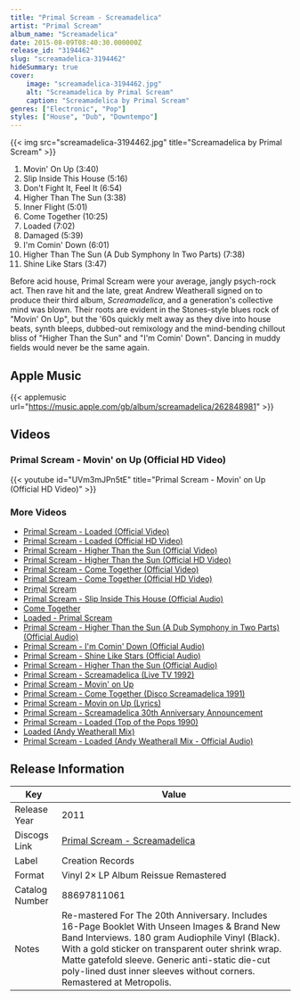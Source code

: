 ```yaml
---
title: "Primal Scream - Screamadelica"
artist: "Primal Scream"
album_name: "Screamadelica"
date: 2015-08-09T08:40:30.000000Z
release_id: "3194462"
slug: "screamadelica-3194462"
hideSummary: true
cover:
    image: "screamadelica-3194462.jpg"
    alt: "Screamadelica by Primal Scream"
    caption: "Screamadelica by Primal Scream"
genres: ["Electronic", "Pop"]
styles: ["House", "Dub", "Downtempo"]
---
```


{{< img src="screamadelica-3194462.jpg" title="Screamadelica by Primal Scream" >}}

<!-- section break -->

1. Movin' On Up (3:40)
2. Slip Inside This House (5:16)
3. Don't Fight It, Feel It (6:54)
4. Higher Than The Sun (3:38)
5. Inner Flight (5:01)
6. Come Together (10:25)
7. Loaded (7:02)
8. Damaged (5:39)
9. I'm Comin' Down (6:01)
10. Higher Than The Sun (A Dub Symphony In Two Parts) (7:38)
11. Shine Like Stars (3:47)

<!-- section break -->


Before acid house, Primal Scream were your average, jangly psych-rock act. Then rave hit and the late, great Andrew Weatherall signed on to produce their third album, <i>Screamadelica</i>, and a generation's collective mind was blown. Their roots are evident in the Stones-style blues rock of "Movin' On Up", but the '60s quickly melt away as they dive into house beats, synth bleeps, dubbed-out remixology and the mind-bending chillout bliss of "Higher Than the Sun" and "I'm Comin' Down". Dancing in muddy fields would never be the same again.



## Apple Music
{{< applemusic url="https://music.apple.com/gb/album/screamadelica/262848981" >}}





## Videos
### Primal Scream - Movin' on Up (Official HD Video)
{{< youtube id="UVm3mJPn5tE" title="Primal Scream - Movin' on Up (Official HD Video)" >}}<br>

### More Videos

- [Primal Scream - Loaded (Official Video)](https://www.youtube.com/watch?v=Y3ixEzKA4k0)
- [Primal Scream - Loaded (Official HD Video)](https://www.youtube.com/watch?v=XQ045ycEOQE)
- [Primal Scream - Higher Than the Sun (Official Video)](https://www.youtube.com/watch?v=YHjVIBDYgXg)
- [Primal Scream - Higher Than the Sun (Official HD Video)](https://www.youtube.com/watch?v=sOBeeqvfyvc)
- [Primal Scream - Come Together (Official Video)](https://www.youtube.com/watch?v=ZUjW82je_38)
- [Primal Scream - Come Together (Official HD Video)](https://www.youtube.com/watch?v=nyylAvfyuBw)
- [P̲r̲i̲m̲a̲l̲ S̲c̲r̲e̲a̲m̲](https://www.youtube.com/watch?v=Za39Z5cLSww)
- [Primal Scream - Slip Inside This House (Official Audio)](https://www.youtube.com/watch?v=StskEnmH9l8)
- [Come Together](https://www.youtube.com/watch?v=QLcKmOwRk_c)
- [Loaded - Primal Scream](https://www.youtube.com/watch?v=e8QPkD-15GQ)
- [Primal Scream - Higher Than the Sun (A Dub Symphony in Two Parts) (Official Audio)](https://www.youtube.com/watch?v=R3m0rmCtLyE)
- [Primal Scream - I'm Comin' Down (Official Audio)](https://www.youtube.com/watch?v=1gsrx_8jQHY)
- [Primal Scream - Shine Like Stars (Official Audio)](https://www.youtube.com/watch?v=SKPRmuraUEE)
- [Primal Scream - Higher Than the Sun (Official Audio)](https://www.youtube.com/watch?v=-y_4JwBz7Ns)
- [Primal Scream - Screamadelica (Live TV 1992)](https://www.youtube.com/watch?v=_KtK01Ne22k)
- [Primal Scream -  Movin' on Up](https://www.youtube.com/watch?v=kBiMoRM5lfo)
- [Primal Scream - Come Together (Disco Screamadelica 1991)](https://www.youtube.com/watch?v=JyU8zLTvAvo)
- [Primal Scream - Movin on Up (Lyrics)](https://www.youtube.com/watch?v=wWUC2-ypnDQ)
- [Primal Scream - Screamadelica 30th Anniversary Announcement](https://www.youtube.com/watch?v=a9kFFms84wc)
- [Primal Scream - Loaded (Top of the Pops 1990)](https://www.youtube.com/watch?v=pIs2M77gsiM)
- [Loaded (Andy Weatherall Mix)](https://www.youtube.com/watch?v=sNvUQka4wk0)
- [Primal Scream - Loaded (Andy Weatherall Mix - Official Audio)](https://www.youtube.com/watch?v=Ha1H-UQhVW0)


## Release Information
|  Key           | Value                                                |
| ---------------| ---------------------------------------------------- |
| Release Year   | 2011                                   |
| Discogs Link   | [Primal Scream - Screamadelica](https://www.discogs.com/release/3194462-Primal-Scream-Screamadelica) |
| Label          | Creation Records |
| Format         | Vinyl 2× LP Album Reissue Remastered |
| Catalog Number | 88697811061 |
| Notes | Re-mastered For The 20th Anniversary. Includes 16-Page Booklet With Unseen Images & Brand New Band Interviews. 180 gram Audiophile Vinyl (Black). With a gold sticker on transparent outer shrink wrap. Matte gatefold sleeve. Generic anti-static die-cut poly-lined dust inner sleeves without corners.  Remastered at Metropolis.  |